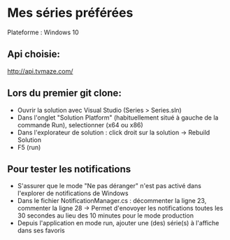 # Mes séries préférées
Plateforme : Windows 10

## Api choisie:
http://api.tvmaze.com/

## Lors du premier git clone:
- Ouvrir la solution avec Visual Studio (Series > Series.sln)
- Dans l'onglet "Solution Platform" (habituellement situé à gauche de la commande Run), selectionner (x64 ou x86)
- Dans l'explorateur de solution : click droit sur la solution -> Rebuild Solution
- F5 (run)

## Pour tester les notifications
- S'assurer que le mode "Ne pas déranger" n'est pas activé dans l'explorer de notifications de Windows
- Dans le fichier NotificationManager.cs : décommenter la ligne 23, commenter la ligne 28 -> Permet d'enovoyer les notifications toutes les 30 secondes au lieu des 10 minutes pour le mode production
- Depuis l'application en mode run, ajouter une (des) série(s) à l'affiche dans ses favoris 

<!-- ## Notifications
[Docs Microsoft](https://docs.microsoft.com/en-us/windows/uwp/controls-and-patterns/tiles-and-notifications-send-local-toast) -->


<!-- ## Problèmes de références System lors d'un pull:
[StackOverFlow](https://stackoverflow.com/questions/32607616/visual-studio-2015-c-sharp-windows-universal-app-missing-assembly-reference/32607617#32607617)
###### en résumé : uploader ou désintall/réinstall la dépendance Microsoft.NETCore.UniversalWindowsPlatform depuis le Nuget manager) -->


<!-- ## Switch de System.Net.Request à HttpClientAPI
- [StackOverFlow](https://stackoverflow.com/a/38871200)
- [Windows.Web.Http.HttpClient vs System.Net.Http.HttpClient](https://stackoverflow.com/questions/31291008/system-net-http-httpclient-vs-windows-web-http-httpclient-what-are-the-main-di)
- [Demystifying HttpClient APIs in the Universal Windows Platform](https://blogs.windows.com/buildingapps/2015/11/23/demystifying-httpclient-apis-in-the-universal-windows-platform/) -->